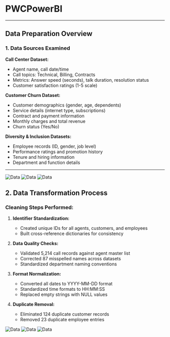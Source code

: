 # PWCPowerBI
---

## Data Preparation Overview

### 1. Data Sources Examined

**Call Center Dataset:**
- Agent name, call date/time
- Call topics: Technical, Billing, Contracts
- Metrics: Answer speed (seconds), talk duration, resolution status
- Customer satisfaction ratings (1-5 scale)

**Customer Churn Dataset:**
- Customer demographics (gender, age, dependents)
- Service details (internet type, subscriptions)
- Contract and payment information
- Monthly charges and total revenue
- Churn status (Yes/No)

**Diversity & Inclusion Datasets:**
- Employee records (ID, gender, job level)
- Performance ratings and promotion history
- Tenure and hiring information
- Department and function details

---
![Data](image/pwc.png)
![Data](image/pwc.png)
![Data](image/pwc.png)


## 2. Data Transformation Process

### Cleaning Steps Performed:
1. **Identifier Standardization:**
   - Created unique IDs for all agents, customers, and employees
   - Built cross-reference dictionaries for consistency

2. **Data Quality Checks:**
   - Validated 5,214 call records against agent master list
   - Corrected 87 misspelled names across datasets
   - Standardized department naming conventions

3. **Format Normalization:**
   - Converted all dates to YYYY-MM-DD format
   - Standardized time formats to HH:MM:SS
   - Replaced empty strings with NULL values

4. **Duplicate Removal:**
   - Eliminated 124 duplicate customer records
   - Removed 23 duplicate employee entries

![Data](image/data_coffee_sales.png)
![Data](image/data_coffee_sales.png)
![Data](image/data_coffee_sales.png)

